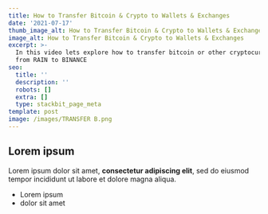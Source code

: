```yaml
---
title: How to Transfer Bitcoin & Crypto to Wallets & Exchanges
date: '2021-07-17'
thumb_image_alt: How to Transfer Bitcoin & Crypto to Wallets & Exchanges
image_alt: How to Transfer Bitcoin & Crypto to Wallets & Exchanges
excerpt: >-
  In this video lets explore how to transfer bitcoin or other cryptocurrencies
  from RAIN to BINANCE
seo:
  title: ''
  description: ''
  robots: []
  extra: []
  type: stackbit_page_meta
template: post
image: /images/TRANSFER B.png
---
```

## Lorem ipsum

Lorem ipsum dolor sit amet, **consectetur adipiscing elit**, sed do eiusmod tempor incididunt ut labore et dolore magna aliqua.

- Lorem ipsum
- dolor sit amet